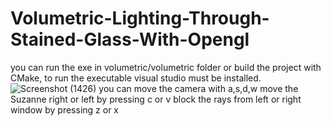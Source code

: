 # Volumetric-Lighting-Through-Stained-Glass-With-Opengl
you can run the exe in volumetric/volumetric folder 
or build the project with CMake,
to run the executable visual studio must be installed.
![Screenshot (1426)](https://user-images.githubusercontent.com/79518257/132067982-3ea3bb51-f932-48d9-900b-11a77b8d96d1.png)
you can move the camera with a,s,d,w 
move the Suzanne right or left by pressing  c or v
block the rays from left or right window by pressing z or x 
